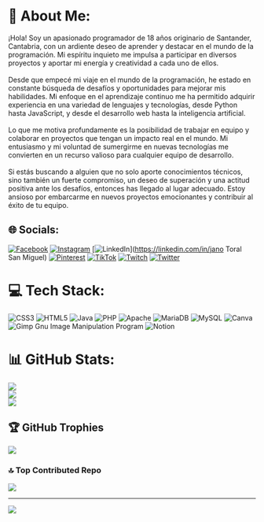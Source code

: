 # 💫 About Me:
¡Hola! Soy un apasionado programador de 18 años originario de Santander, Cantabria, con un ardiente deseo de aprender y destacar en el mundo de la programación. Mi espíritu inquieto me impulsa a participar en diversos proyectos y aportar mi energía y creatividad a cada uno de ellos.<br><br>Desde que empecé mi viaje en el mundo de la programación, he estado en constante búsqueda de desafíos y oportunidades para mejorar mis habilidades. Mi enfoque en el aprendizaje continuo me ha permitido adquirir experiencia en una variedad de lenguajes y tecnologías, desde Python hasta JavaScript, y desde el desarrollo web hasta la inteligencia artificial.<br><br>Lo que me motiva profundamente es la posibilidad de trabajar en equipo y colaborar en proyectos que tengan un impacto real en el mundo. Mi entusiasmo y mi voluntad de sumergirme en nuevas tecnologías me convierten en un recurso valioso para cualquier equipo de desarrollo.<br><br>Si estás buscando a alguien que no solo aporte conocimientos técnicos, sino también un fuerte compromiso, un deseo de superación y una actitud positiva ante los desafíos, entonces has llegado al lugar adecuado. Estoy ansioso por embarcarme en nuevos proyectos emocionantes y contribuir al éxito de tu equipo.


## 🌐 Socials:
[![Facebook](https://img.shields.io/badge/Facebook-%231877F2.svg?logo=Facebook&logoColor=white)](https://facebook.com/jano.toralsanmiguel.5) [![Instagram](https://img.shields.io/badge/Instagram-%23E4405F.svg?logo=Instagram&logoColor=white)](https://instagram.com/janotoral16) [![LinkedIn](https://img.shields.io/badge/LinkedIn-%230077B5.svg?logo=linkedin&logoColor=white)](https://linkedin.com/in/jano Toral San Miguel) [![Pinterest](https://img.shields.io/badge/Pinterest-%23E60023.svg?logo=Pinterest&logoColor=white)](https://pinterest.com/@janotoralsanmiguel) [![TikTok](https://img.shields.io/badge/TikTok-%23000000.svg?logo=TikTok&logoColor=white)](https://tiktok.com/@https._.jan0) [![Twitch](https://img.shields.io/badge/Twitch-%239146FF.svg?logo=Twitch&logoColor=white)](https://twitch.tv/janothor18) [![Twitter](https://img.shields.io/badge/Twitter-%231DA1F2.svg?logo=Twitter&logoColor=white)](https://twitter.com/JanoToral82451) 

# 💻 Tech Stack:
![CSS3](https://img.shields.io/badge/css3-%231572B6.svg?style=for-the-badge&logo=css3&logoColor=white) ![HTML5](https://img.shields.io/badge/html5-%23E34F26.svg?style=for-the-badge&logo=html5&logoColor=white) ![Java](https://img.shields.io/badge/java-%23ED8B00.svg?style=for-the-badge&logo=java&logoColor=white) ![PHP](https://img.shields.io/badge/php-%23777BB4.svg?style=for-the-badge&logo=php&logoColor=white) ![Apache](https://img.shields.io/badge/apache-%23D42029.svg?style=for-the-badge&logo=apache&logoColor=white) ![MariaDB](https://img.shields.io/badge/MariaDB-003545?style=for-the-badge&logo=mariadb&logoColor=white) ![MySQL](https://img.shields.io/badge/mysql-%2300f.svg?style=for-the-badge&logo=mysql&logoColor=white) ![Canva](https://img.shields.io/badge/Canva-%2300C4CC.svg?style=for-the-badge&logo=Canva&logoColor=white) ![Gimp Gnu Image Manipulation Program](https://img.shields.io/badge/Gimp-657D8B?style=for-the-badge&logo=gimp&logoColor=FFFFFF) ![Notion](https://img.shields.io/badge/Notion-%23000000.svg?style=for-the-badge&logo=notion&logoColor=white)
# 📊 GitHub Stats:
![](https://github-readme-stats.vercel.app/api?username=Janot18&theme=tokyonight&hide_border=false&include_all_commits=false&count_private=false)<br/>
![](https://github-readme-streak-stats.herokuapp.com/?user=Janot18&theme=tokyonight&hide_border=false)<br/>
![](https://github-readme-stats.vercel.app/api/top-langs/?username=Janot18&theme=tokyonight&hide_border=false&include_all_commits=false&count_private=false&layout=compact)

## 🏆 GitHub Trophies
![](https://github-profile-trophy.vercel.app/?username=Janot18&theme=nord&no-frame=false&no-bg=true&margin-w=4)

### 🔝 Top Contributed Repo
![](https://github-contributor-stats.vercel.app/api?username=Janot18&limit=5&theme=dark&combine_all_yearly_contributions=true)

---
[![](https://visitcount.itsvg.in/api?id=Janot18&icon=0&color=0)](https://visitcount.itsvg.in)

<!-- Proudly created with GPRM ( https://gprm.itsvg.in ) -->
